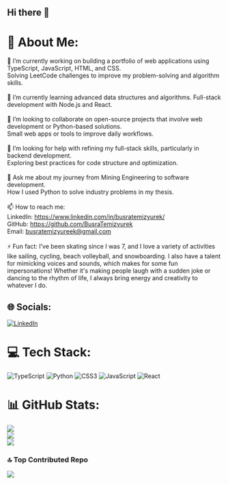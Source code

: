 ## Hi there 👋

# 💫 About Me:
🔭 I’m currently working on building a portfolio of web applications using TypeScript, JavaScript, HTML, and CSS.<br>Solving LeetCode challenges to improve my problem-solving and algorithm skills.<br><br>🌱 I’m currently learning advanced data structures and algorithms. Full-stack development with Node.js and React.<br><br>👯 I’m looking to collaborate on open-source projects that involve web development or Python-based solutions.<br>Small web apps or tools to improve daily workflows.<br><br>🤔 I’m looking for help with refining my full-stack skills, particularly in backend development.<br>Exploring best practices for code structure and optimization.<br><br>💬 Ask me about my journey from Mining Engineering to software development.<br>How I used Python to solve industry problems in my thesis.<br><br>📫 How to reach me: <br>LinkedIn: https://www.linkedin.com/in/busratemizyurek/<br>GitHub: https://github.com/BusraTemizyurek<br>Email: busratemizyureek@gmail.com<br><br>⚡ Fun fact: I’ve been skating since I was 7, and I love a variety of activities like sailing, cycling, beach volleyball, and snowboarding. I also have a talent for mimicking voices and sounds, which makes for some fun impersonations! Whether it's making people laugh with a sudden joke or dancing to the rhythm of life, I always bring energy and creativity to whatever I do.


## 🌐 Socials:
[![LinkedIn](https://img.shields.io/badge/LinkedIn-%230077B5.svg?logo=linkedin&logoColor=white)](https://linkedin.com/in/https://www.linkedin.com/in/busratemizyurek/) 

# 💻 Tech Stack:
![TypeScript](https://img.shields.io/badge/typescript-%23007ACC.svg?style=for-the-badge&logo=typescript&logoColor=white) ![Python](https://img.shields.io/badge/python-3670A0?style=for-the-badge&logo=python&logoColor=ffdd54) ![CSS3](https://img.shields.io/badge/css3-%231572B6.svg?style=for-the-badge&logo=css3&logoColor=white) ![JavaScript](https://img.shields.io/badge/javascript-%23323330.svg?style=for-the-badge&logo=javascript&logoColor=%23F7DF1E) ![React](https://img.shields.io/badge/react-%2320232a.svg?style=for-the-badge&logo=react&logoColor=%2361DAFB)
# 📊 GitHub Stats:
![](https://github-readme-stats.vercel.app/api?username=BusraTemizyurek&theme=gotham&hide_border=true&include_all_commits=true&count_private=true)<br/>
![](https://github-readme-streak-stats.herokuapp.com/?user=BusraTemizyurek&theme=gotham&hide_border=true)<br/>
![](https://github-readme-stats.vercel.app/api/top-langs/?username=BusraTemizyurek&theme=gotham&hide_border=true&include_all_commits=true&count_private=true&layout=compact)

### 🔝 Top Contributed Repo
![](https://github-contributor-stats.vercel.app/api?username=BusraTemizyurek&limit=5&theme=dark&combine_all_yearly_contributions=true)
